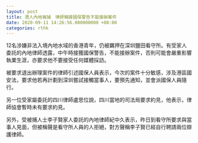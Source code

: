 ```yaml
---
layout: post
title: 港人內地被捕　律師稱接國保警告不能接辦案件
date: 2020-09-11 14:26:56.000000000 +08:00
categories: rthk
---
```


12名涉嫌非法入境內地水域的香港青年，仍被羈押在深圳鹽田看守所。有受家人委託的內地律師透露，中午時接獲國保警告，不能接辦案件，否則可能會嚴重影響執業生涯，亦要求他不要接受任何媒體採訪。

被要求退出辦理案件的律師引述國保人員表示，今次的案件十分敏感，涉及港區國安法，要求他若再計劃到深圳嘗試接觸當事人，要預先通知，並會派國保人員隨行。

另一位受家屬委託的四川律師盧思位說，四川當地的司法局要求約見，他表示，律師協會暫時未有要求約見。

另外，受被捕人士李子賢家人委託的內地律師紀中久表示，昨日到看守所要求與當事人見面，但被稱聲是看守所人員的人拒絕，對方聲稱李子賢已經自行聘請兩位辯護律師。
